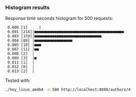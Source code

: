 ### Histogram results
 Response time seconds histogram for 500 requests:
 ```
  0.000 [1]		|
  0.001 [214]|■■■■■■■■■■■■■■■■■■■■■■■■■■■■■■■■■■■■■■■■
  0.003 [159]|■■■■■■■■■■■■■■■■■■■■■■■■■■■■■■
  0.004 [89] |■■■■■■■■■■■■■■■■■
  0.005 [18] |■■■
  0.007 [11] |■■
  0.008 [2]  |
  0.009 [3]  |■
  0.011 [1]  |
  0.012 [0]  |
  0.013 [2]  |
```
 Tested with: 
 ```bash
 ./hey_linux_amd64 -n 500 http://localhost:8080/authors/4 
 ``` 
